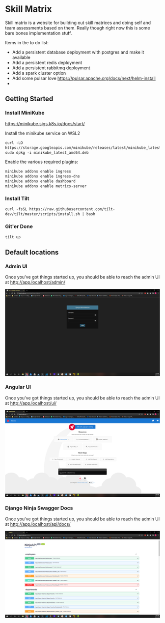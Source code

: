 # Skill Matrix

Skill matrix is a website for building out skill matrices and doing self and team assessments based on them.  Really though right now this is some bare bones implementation stuff.

Items in the to do list: 

* Add a persistent database deployment with postgres and make it available
* Add a persistent redis deployment
* Add a persistent rabbitmq deployment
* Add a spark cluster option
* Add some pulsar love https://pulsar.apache.org/docs/next/helm-install
* 


## Getting Started

### Install MiniKube

https://minikube.sigs.k8s.io/docs/start/

Install the minikube service on WSL2

```
curl -LO https://storage.googleapis.com/minikube/releases/latest/minikube_latest_amd64.deb
sudo dpkg -i minikube_latest_amd64.deb
```

Enable the various required plugins:

```
minikube addons enable ingress
minikube addons enable ingress-dns
minikube addons enable dashboard
minikube addons enable metrics-server
```

### Install Tilt

```
curl -fsSL https://raw.githubusercontent.com/tilt-dev/tilt/master/scripts/install.sh | bash
```

### Git'er Done

```
tilt up
```
## Default locations

### Admin UI
Once you've got things started up, you should be able to reach the admin UI at http://app.localhost/admin/

![Admin UI](img/admin_ui.png?raw=true)

### Angular UI
Once you've got things started up, you should be able to reach the admin UI at http://app.localhost/ui/

![Admin UI](img/angular_ui.png?raw=true)

### Django Ninja Swagger Docs
Once you've got things started up, you should be able to reach the admin UI at http://app.localhost/api/docs/

![Admin UI](img/api_docs.png?raw=true)